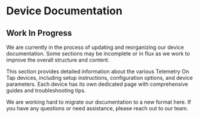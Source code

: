 # Device Documentation

## Work In Progress

We are currently in the process of updating and reorganizing our device documentation. Some sections may be incomplete or in flux as we work to improve the overall structure and content.

This section provides detailed information about the various Telemetry On Tap devices, including setup instructions, configuration options, and device parameters. Each device has its own dedicated page with comprehensive guides and troubleshooting tips.

We are working hard to migrate our documentation to a new format here. If you have any questions or need assistance, please reach out to our team.